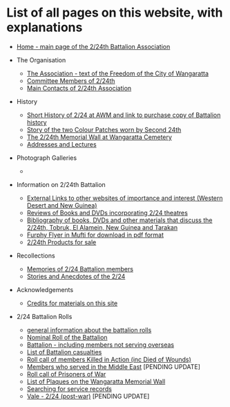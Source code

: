 


# List of all pages on this website, with explanations


  * [Home - main page of the 2/24th Battalion Association](index.html)


  * The Organisation

    * [The Association - text of the Freedom of the City of Wangaratta](association.html)
    * [Committee Members of 2/24th](committee.html)
    * [Main Contacts of 2/24th Association](contacts.html)


  * History
    * [Short History of 2/24 at AWM and link to purchase copy of Battalion history](history.html)
    * [Story of the two Colour Patches worn by Second 24th](patches.html)
    * [The 2/24th Memorial Wall at Wangaratta Cemetery](memwall.html)
    * [Addresses and Lectures](lecture.html)


  * Photograph Galleries
    * ~~~ [Photo Gallery - albums of Association events and historical photos](gallery.html) -- **currently offline!** ~~~


  * Information on 2/24th Battalion
    * [External Links to other websites of importance and interest (Western Desert and New Guinea)](links.html)
    * [Reviews of Books and DVDs incorporating 2/24 theatres](reviews.html)
    * [Bibliography of books, DVDs and other materials that discuss the 2/24th, Tobruk, El Alamein, New Guinea and Tarakan](bibliography.html)
    * [Furphy Flyer in Mufti for download in pdf format](fflyer.html)
    * [2/24th Products for sale](products.html)


  * Recollections
    * [Memories of 2/24 Battalion members](memories.html)
    * [Stories and Anecdotes of the 2/24](stories.html)


  * Acknowledgements
    * [Credits for materials on this site](credits.html)


  * 2/24 Battalion Rolls
    * [general information about the battalion rolls](rolls/index.html)
    * [Nominal Roll of the Battalion](rolls/battalion-overseas.html)
    * [Battalion - including members not serving overseas](rolls/battalion-all.html)
    * [List of Battalion casualties](rolls/casualties.html)
    * [Roll call of members Killed in Action (inc Died of Wounds)](rolls/kia.html)
    * [Members who served in the Middle East](rolls/service-me.html) [PENDING UPDATE]
    * [Roll call of Prisoners of War](rolls/pow.html)
    * [List of Plaques on the Wangaratta Memorial Wall](rolls/memorial-plaques.html)
    * [Searching for service records](archives.html)
    * [Vale - 2/24 (post-war)](vale.html) [PENDING UPDATE]


